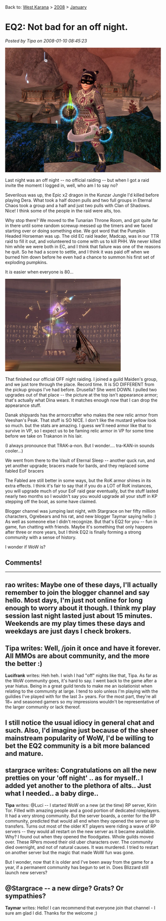 Back to: [West Karana](/posts/westkarana.md) > [2008](/posts/2008/westkarana.md) > [January](./westkarana.md)
# EQ2: Not bad for an off night.

*Posted by Tipa on 2008-01-10 08:45:23*

![everquest2-2008-01-10-07-19-27-99.jpg](../../../uploads/2008/01/everquest2-2008-01-10-07-19-27-99.jpg)

Last night was an off night -- no official raiding -- but when I got a raid invite the moment I logged in, well, who am I to say no?

Severilous was up, the Epic x2 dragon in the Kunzar Jungle I'd killed before playing Dera. What took a half dozen pulls and two full groups in Eternal Chaos took a group and a half and just two pulls with Clan of Shadows. Nice! I think some of the people in the raid were alts, too.

Why stop there? We moved to the Tunarian Throne Room, and got quite far in there until some random screwup messed up the timers and we faced starting over or doing something else. We got word that the Pumpkin Headed Horseman was up. The old EC raid leader, Madcap, was in our TTR raid to fill it out, and volunteered to come with us to kill PHH. We never killed him while we were both in EC, and I think that failure was one of the reasons he quit. So he had a score to settle, and I think it was paid off when we burned him down before he even had a chance to summon his first set of exploding pumpkins.

It *is* easier when everyone is 80...

![everquest2-2008-01-10-00-08-42-42.jpg](../../../uploads/2008/01/everquest2-2008-01-10-00-08-42-42.jpg)

That finished our official OFF night raiding. I joined a guild Maiden's group, and we just tore through the place. Record time. It is SO DIFFERENT from the pickup groups I've had before. Drusella? She went DOWN. I pulled two upgrades out of that place -- the picture at the top isn't appearance armor; that's actually what Dina wears. It matches enough now that I can drop the appearance stuff.

Danak shipyards has the armorcrafter who makes the new relic armor from Veeshan's Peak. That stuff is SO NICE. I don't like the mustard yellow look so much. but the stats are amazing. I guess we'll need armor like that to survive in VP, so I expect us to be faming relic armor in VP for some time before we take on Trakanon in his lair.

(I always pronounce that TRAK-a-non. But I wonder.... tra-KAN-in sounds cooler...)

We went from there to the Vault of Eternal Sleep -- another quck run, and yet another upgrade; bracers made for bards, and they replaced some fabled EoF bracers

The Fabled are still better in some ways, but the RoK armor shines in its extra effects. I think it's fair to say that if you do a LOT of RoK instances, you will upgrade much of your EoF raid gear eventually, but the stuff lasted nearly two months so I wouldn't say you would upgrade all your stuff in KP stepping off the boat, as some have claimed.

Blogger channel was jumping last night, with Stargrace on her fifty million characters, Ogrebears and his rat, and new blogger Taymar saying hello :) As well as someone else I didn't recognize. But that's EQ2 for you -- fun in game, fun chatting with friends. Maybe it's something that only happens after three or more years, but I think EQ2 is finally forming a strong community with a sense of history. 

I wonder if WoW is?

## Comments!
---
**rao** writes: Maybe one of these days, I'll actually remember to join the blogger channel and say hello. Most days, I'm just not online for long enough to worry about it though. I think my play session last night lasted just about 15 minutes. Weekends are my play times these days and weekdays are just days I check brokers.
---
**Tipa** writes: Well, /join it once and have it forever. All MMOs are about community, and the more the better :)
---
**Lucifrank** writes: Heh heh. I wish I had "off" nights like that, Tipa. As far as the WoW community goes, it's hard to say. I went back to the game after a year hiatus. Being in a great guild tends to make me an isolationist when relating to the community at large. I tend to solo unless I'm playing with the guildies I've played with for the last 3+ years. For the most part, they're all 18+ and seasoned gamers so my impressions wouldn't be representative of the larger community or lack thereof.

I still notice the usual idiocy in general chat and such. Also, I'd imagine just because of the sheer mainstream popularity of WoW, I'd be willing to bet the EQ2 community is a bit more balanced and mature.
---
**stargrace** writes: Congratulations on all the new pretties on your 'off night' .. as for myself.. I added yet another to the plethora of alts.. Just what I needed.. a baby dirge..
---
**Tipa** writes: @Luci -- I started WoW on a new (at the time) RP server, Kirin Tor. Filled with amazing people and a good portion of dedicated roleplayers. It had a very strong community. But the server boards, a center for the RP community, predicted that would all end when they opened the server up to transfers. Turns out most of the older KT players were riding a wave of RP servers -- they would all restart on the new server as it became available. Why? I found out when they opened the floodgates. Whole guilds moved over. These RPers moved their old uber characters over. The community died overnight, and not of natural causes. It was murdered. I tried to restart on another server but the magic that made WoW fun was gone.

But I wonder, now that it is older and I've been away from the game for a year, if a permanent community has begun to set in. Does Blizzard still launch new servers?

@Stargrace -- a new dirge? Grats? Or sympathies?
---
**Taymar** writes: Hello! I can recommend that everyone join that channel - I sure am glad I did. Thanks for the welcome ;)
